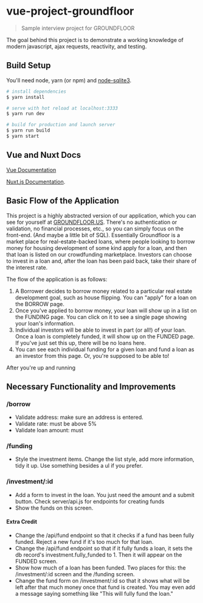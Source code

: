 # vue-project-groundfloor

> Sample interview project for GROUNDFLOOR

The goal behind this project is to demonstrate a working knowledge of
modern javascript, ajax requests, reactivity, and testing.

## Build Setup

You'll need node, yarn (or npm) and  [node-sqlite3](https://github.com/mapbox/node-sqlite3).

``` bash
# install dependencies
$ yarn install

# serve with hot reload at localhost:3333
$ yarn run dev

# build for production and launch server
$ yarn run build
$ yarn start
```

## Vue and Nuxt Docs

[Vue Documentation](https://vuejs.org/v2/api/)

[Nuxt.js Documentation](https://nuxtjs.org).

## Basic Flow of the Application

This project is a highly abstracted version of our application, which you can see for yourself at [GROUNDFLOOR.US](https://groundfloor.us). There's no authentication or validation, no financial processes, etc., so you can simply focus on the front-end. (And maybe a little bit of SQL). Essentially Groundfloor is a market place for real-estate-backed loans, where people looking to borrow money for housing development of some kind apply for a loan, and then that loan is listed on our crowdfunding marketplace. Investors can choose to invest in a loan and, after the loan has been paid back, take their share of the interest rate.

The flow of the application is as follows:

1. A Borrower decides to borrow money related to a particular real estate development goal, such as house flipping. You can "apply" for a loan on the BORROW page.
2. Once you've applied to borrow money, your loan will show up in a list on the FUNDING page. You can click on it to see a single page showing your loan's information.
3. Individual investors will be able to invest in part (or all!) of your loan. Once a loan is completely funded, it will show up on the FUNDED page. If you've just set this up, there will be no loans here.
4. You can see each individual funding for a given loan and fund a loan as an investor from this page. Or, you're supposed to be able to!

After you're up and running

## Necessary Functionality and Improvements

### /borrow

* Validate address: make sure an address is entered.
* Validate rate: must be above 5%
* Validate loan amount: must 


### /funding


* Style the investment items. Change the list style, add more information, tidy it up. Use something besides a ul if you prefer.


### /investment/:id


* Add a form to invest in the loan. You just need the amount and a submit button. Check server/api.js for endpoints for creating funds
* Show the funds on this screen.


#### Extra Credit

* Change the /api/fund endpoint so that it checks if a fund has been fully funded. Reject a new fund if it's too much for that loan.
* Change the /api/fund endpoint so that if it fully funds a loan, it sets the db record's investment.fully_funded to 1. Then it will appear on the FUNDED screen.
* Show how much of a loan has been funded. Two places for this: the /investment/:id screen and the /funding screen.
* Change the fund form on /investment/:id so that it shows what will be left after that much money once that fund is created. You may even add a message saying something like "This will fully fund the loan."

